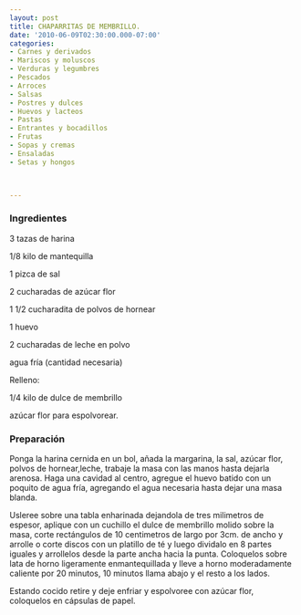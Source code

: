 ```yaml
---
layout: post
title: CHAPARRITAS DE MEMBRILLO.
date: '2010-06-09T02:30:00.000-07:00'
categories:
- Carnes y derivados
- Mariscos y moluscos
- Verduras y legumbres
- Pescados
- Arroces
- Salsas
- Postres y dulces
- Huevos y lacteos
- Pastas
- Entrantes y bocadillos
- Frutas
- Sopas y cremas
- Ensaladas
- Setas y hongos
 


---
```


<h3>Ingredientes</h3>

3 tazas de harina

1/8 kilo de mantequilla

1 pizca de sal

2 cucharadas de azúcar flor

1 1/2 cucharadita de polvos de hornear

1 huevo

2 cucharadas de leche en polvo

agua fría (cantidad necesaria)

Relleno:

1/4 kilo de dulce de membrillo

azúcar flor para espolvorear.

<h3>Preparación</h3>

Ponga la harina cernida en un bol, añada la margarina, la sal, azúcar flor, polvos de hornear,leche, trabaje la masa con las manos hasta dejarla arenosa. Haga una cavidad al centro, agregue el huevo batido con un poquito de agua fría, agregando el agua necesaria hasta dejar una masa blanda.

Usleree sobre una tabla enharinada dejandola de tres milimetros de espesor, aplique con un cuchillo el dulce de membrillo molido sobre la masa, corte rectángulos de 10 centimetros de largo por 3cm. de ancho y arrolle o corte discos con un platillo de té y luego dividalo en 8 partes iguales y arrollelos desde la parte ancha hacia la punta. Coloquelos sobre lata de horno ligeramente enmantequillada y lleve a horno moderadamente caliente por 20 minutos, 10 minutos llama abajo y el resto a los lados.

Estando cocido retire y deje enfriar y espolvoree con azúcar flor, coloquelos en cápsulas de papel.

